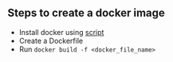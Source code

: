 ## Steps to create a docker image

- Install docker using [script](https://github.com/urao/kubernetes-act/blob/master/install_docker.sh)
- Create a Dockerfile
- Run ``` docker build -f <docker_file_name> ```
